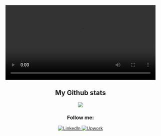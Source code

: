 

<div align="center">
    <video src= "assets/welcome.mp4" type="video/mp4" height="240">
</video>

<!-- </div>

<table>
  <thead>
    <tr>
      <td align="center">
        <span><strong>Programming Languages & Frameworks</strong></span>
      </td>
    </tr>
  </thead>
  
  <tbody>
    <tr>
      <td align="center">
        <img width="70%" src="" alt="cover" />
      </td>
    </tr>
  </tbody>
  
</table>
</div> -->



## My Github stats

<p align='center'>
  <img align="center" src="https://github-readme-stats.vercel.app/api?username=nascott94&show_icons=true&theme=radical"/>
</p>


<h3>Follow me:</h3>
<div  align="center">
  <a href="https://www.linkedin.com" target="_blank">
    <img src="https://img.shields.io/badge/LinkedIn-%230077B5.svg?&style=flat-square&logo=linkedin&logoColor=white&color=071A2C" alt="LinkedIn">
  </a>
  <a href="https://www.upwork.com/" target="_blank">
    <img src="https://img.shields.io/badge/Upwork-%231877F2.svg?&style=flat-square&logo=upwork&logoColor=white&color=071A2C" alt="Upwork">
  </a>
</div>
